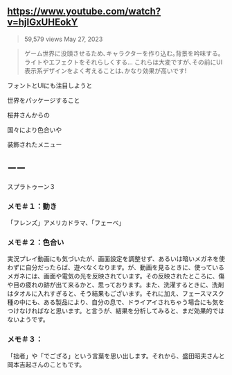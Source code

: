 ## https://www.youtube.com/watch?v=hjIGxUHEokY

> 59,579 views May 27, 2023 

> ゲーム世界に没頭させるため､キャラクターを作り込む｡背景を吟味する｡ライトやエフェクトをそれらしくする… これらは大変ですが､その前にUI表示系デザインをよく考えることは､かなり効果が高いです!

フォントとUIにも注目しようと

世界をパッケージすること

桜井さんからの

国々により色合いや

装飾されたメニュー

## ーー

スプラトゥーン３

### メモ＃１：動き

「フレンズ」アメリカドラマ、「フェーベ」

### メモ＃２：色合い

実況プレイ動画にも気づいたが、画面設定を調整せず、あるいは暗いメガネを使わずに自分だったらば、遊べなくなります。が、動画を見るときに、使っているメガネには、画面や電気の光を反映されています。その反映されたところに、傷や目の疲れの跡が出て来るかと、思っております。また、洗濯するときに、洗剤はタオルに入れすぎると、そう結果もございます。それに加え、フェースマスク種の中にも、ある製品により、自分の息で、ドライアイされちゃう場合にも気をつけなければなと思います。と言うが、結果を分析してみると、まだ効果的ではないようです。

### メモ＃３：

「拙者」や「でござる」という言葉を思い出します。それから、盛田昭夫さんと岡本吉起さんのこともです。
